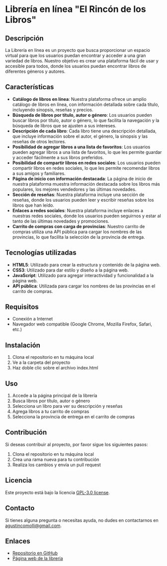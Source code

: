 # Librería en línea "El Rincón de los Libros"

## Descripción

La Librería en línea es un proyecto que busca proporcionar un espacio virtual para que los usuarios puedan encontrar y acceder a una gran variedad de libros. Nuestro objetivo es crear una plataforma fácil de usar y accesible para todos, donde los usuarios puedan encontrar libros de diferentes géneros y autores.

## Características

*   **Catálogo de libros en línea**: Nuestra plataforma ofrece un amplio catálogo de libros en línea, con información detallada sobre cada título, incluyendo sinopsis, reseñas y precios.
*   **Búsqueda de libros por título, autor o género**: Los usuarios pueden buscar libros por título, autor o género, lo que facilita la navegación y la búsqueda de libros que se ajusten a sus intereses.
*   **Descripción de cada libro**: Cada libro tiene una descripción detallada, que incluye información sobre el autor, el género, la sinopsis y las reseñas de otros lectores.
*   **Posibilidad de agregar libros a una lista de favoritos**: Los usuarios pueden agregar libros a una lista de favoritos, lo que les permite guardar y acceder fácilmente a sus libros preferidos.
*   **Posibilidad de compartir libros en redes sociales**: Los usuarios pueden compartir libros en redes sociales, lo que les permite recomendar libros a sus amigos y familiares.
*   **Página de inicio con información destacada**: La página de inicio de nuestra plataforma muestra información destacada sobre los libros más populares, los mejores vendedores y las últimas novedades.
*   **Sección de reseñas**: Nuestra plataforma incluye una sección de reseñas, donde los usuarios pueden leer y escribir reseñas sobre los libros que han leído.
*   **Enlaces a redes sociales**: Nuestra plataforma incluye enlaces a nuestras redes sociales, donde los usuarios pueden seguirnos y estar al tanto de las últimas novedades y promociones.
*   **Carrito de compras con carga de provincias**: Nuestro carrito de compras utiliza una API pública para cargar los nombres de las provincias, lo que facilita la selección de la provincia de entrega.

## Tecnologías utilizadas

*   **HTML5**: Utilizado para crear la estructura y contenido de la página web.
*   **CSS3**: Utilizado para dar estilo y diseño a la página web.
*   **JavaScript**: Utilizado para agregar interactividad y funcionalidad a la página web.
*   **API pública**: Utilizada para cargar los nombres de las provincias en el carrito de compras.

## Requisitos

*   Conexión a Internet
*   Navegador web compatible (Google Chrome, Mozilla Firefox, Safari, etc.)

## Instalación

1.  Clona el repositorio en tu máquina local
2.  Ve a la carpeta del proyecto
3.  Haz doble clic sobre el archivo index.html

## Uso

1.  Accede a la página principal de la librería
2.  Busca libros por título, autor o género
3.  Selecciona un libro para ver su descripción y reseñas
4.  Agrega libros a tu carrito de compras
5.  Selecciona la provincia de entrega en el carrito de compras

## Contribución

Si deseas contribuir al proyecto, por favor sigue los siguientes pasos:

1.  Clona el repositorio en tu máquina local
2.  Crea una rama nueva para tu contribución
3.  Realiza los cambios y envía un pull request

## Licencia

Este proyecto está bajo la licencia [GPL-3.0 license](https://opensource.org/license/gpl-3-0).

## Contacto

Si tienes alguna pregunta o necesitas ayuda, no dudes en contactarnos en [agustincomolli@gmail.com](mailto:agustincomolli@gmail.com).

## Enlaces

*   [Repositorio en GitHub](https://github.com/agustincomolli/el-rincon-libros)
*   [Página web de la librería](https://el-rincon-libros.netlify.app/)